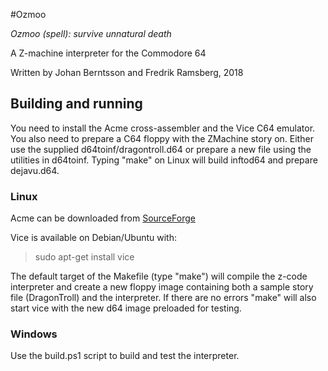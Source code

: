 #Ozmoo

*Ozmoo (spell): survive unnatural death*

A Z-machine interpreter for the Commodore 64 

Written by Johan Berntsson and Fredrik Ramsberg, 2018

## Building and running

You need to install the Acme cross-assembler and the Vice C64 emulator. You also need to prepare a C64 floppy with the ZMachine story on. Either use the supplied d64toinf/dragontroll.d64 or prepare a new file using the utilities in d64toinf. Typing "make" on Linux will build inftod64 and prepare dejavu.d64.

### Linux

Acme can be downloaded from [SourceForge](https://sourceforge.net/projects/acme-crossass/)

Vice is available on Debian/Ubuntu with:
> sudo apt-get install vice

The default target of the Makefile (type "make") will compile the
z-code interpreter and create a new floppy image containing both
a sample story file (DragonTroll) and the interpreter. If there
are no errors "make" will also start vice with the new d64 image
preloaded for testing.

### Windows

Use the build.ps1 script to build and test the interpreter.

